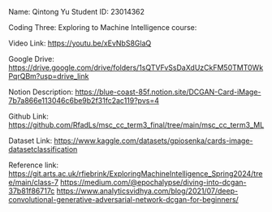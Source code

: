 Name: Qintong Yu 
Student ID: 23014362

Coding Three: Exploring to Machine Intelligence course:

Video Link: https://youtu.be/xEvNbS8GlaQ 

Google Drive: https://drive.google.com/drive/folders/1sQTVFvSsDaXdUzCkFM50TMT0WkPqrQBm?usp=drive_link 

Notion Description: https://blue-coast-85f.notion.site/DCGAN-Card-iMage-7b7a866e113046c6be9b2f31fc2ac119?pvs=4 

Github Link: https://github.com/RfadLs/msc_cc_term3_final/tree/main/msc_cc_term3_ML 

Dataset Link: https://www.kaggle.com/datasets/gpiosenka/cards-image-datasetclassification

Reference link: https://git.arts.ac.uk/rfiebrink/ExploringMachineIntelligence_Spring2024/tree/main/class-7 
                https://medium.com/@epochalypse/diving-into-dcgan-37b81f86717c 
                https://www.analyticsvidhya.com/blog/2021/07/deep-convolutional-generative-adversarial-network-dcgan-for-beginners/
